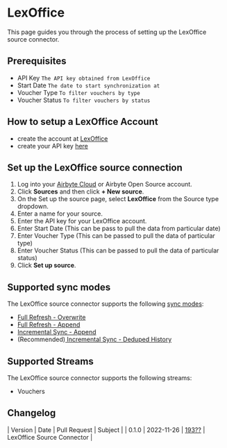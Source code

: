 # LexOffice

This page guides you through the process of setting up the LexOffice source connector.

## Prerequisites

- API Key `The API key obtained from LexOffice`
- Start Date `The date to start synchronization at`
- Voucher Type `To filter vouchers by type`
- Voucher Status `To filter vouchers by status`

## How to setup a LexOffice Account
- create the account at [LexOffice](https://www.lexoffice.de)
- create your API key [here](https://api.lexoffice.io)

## Set up the LexOffice source connection
1. Log into your [Airbyte Cloud](https://cloud.airbyte.io/workspaces) or Airbyte Open Source account.
2. Click **Sources** and then click **+ New source**.
3. On the Set up the source page, select **LexOffice** from the Source type dropdown.
4. Enter a name for your source.
5. Enter the API key for your LexOffice account.
6. Enter Start Date (This can be pass to pull the data from particular date)
7. Enter Voucher Type (This can be passed to pull the data of particular type)
8. Enter Voucher Status (This can be passed to pull the data of particular status)
9. Click **Set up source**.

## Supported sync modes

The LexOffice source connector supports the following [sync modes](https://docs.airbyte.com/cloud/core-concepts#connection-sync-modes):

* [Full Refresh - Overwrite](https://docs.airbyte.com/understanding-airbyte/glossary#full-refresh-sync)
* [Full Refresh - Append](https://docs.airbyte.com/understanding-airbyte/connections/full-refresh-append)
* [Incremental Sync - Append](https://docs.airbyte.com/understanding-airbyte/connections/incremental-append)
* (Recommended)[ Incremental Sync - Deduped History](https://docs.airbyte.com/understanding-airbyte/connections/incremental-deduped-history)

## Supported Streams

The LexOffice source connector supports the following streams:

- Vouchers

## Changelog

| Version | Date | Pull Request | Subject |
| 0.1.0   | 2022-11-26 | [193??](https://github.com/airbytehq/airbyte/pull/193??)   | LexOffice Source Connector |